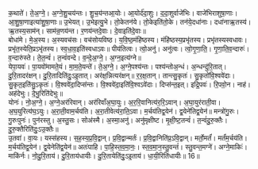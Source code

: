 

  
क॒थाते॑। ते॒अ॒ग्ने॒। अ॒ग्ने॒शु॒चय॑न्तः। शु॒च॒य॑न्तआ॒योः। आ॒योर्द॑दा॒शुः। द॒दा॒शुर्वाजे॑भिः। वाजे॑भिराशुषा॒णाः। आ॒शु॒षा॒णाइत्या॑शु॒षा॒णाः॥ उ॒भेयत्। उ॒भेइत्यु॒भे। तो॒केतन॑ये। तो॒केइति॑तो॒के। तन॑ये॒दधा॑नाः। दधा॑नाऋ॒तस्य॑। ऋ॒तस्य॒साम॑न्। साम॑न्र॒णय॑न्त। र॒णय॑न्तदे॒वाः। दे॒वाइति॑दे॒वाः॥  
बोधा॑मे। मे॒अ॒स्य। अ॒स्यवच॑सः। वच॑सोयविष्ठ। य॒वि॒ष्ठ॒मंहि॑ष्ठस्य। मंहि॑ष्ठस्य॒प्रभृ॑तस्य। प्रभृ॑तस्यस्वधावः। प्रभृ॑त॒स्येति॒प्रऽभृ॑तस्य। स्व॒धा॒व॒इति॑स्वधाऽवः॥ पीय॑तित्वः। त्वो॒अनु॑। अनु॑त्वः। त्वो॒गृ॒णा॒ति॒। गृ॒णा॒ति॒व॒न्दारुः॑। व॒न्दारु॑स्ते। ते॒त॒न्वं॑। त॒न्वं॑वन्दे। व॒न्दे॒अ॒ग्ने॒। अ॒ग्न॒इत्य॑ग्ने॥  
येपा॒यवः॑। पा॒यवो॑मामते॒यं। मा॒म॒ते॒यन्ते॑। ते॒अ॒ग्ने॒। अ॒ग्ने॒पश्य॑न्तः। पश्य॑न्तोअ॒न्धं। अ॒न्धन्दु॑रि॒तात्। दु॒रि॒तादर॑क्षन्। दु॒रि॒तादिति॑दुः॒ऽइ॒तात्। अर॑क्ष॒न्नित्यर॑क्षन्॥ र॒र॒क्ष॒तान्। तान्त्सु॒कृतः॑। सु॒कृतो॑वि॒श्ववे॑दाः। सु॒कृत॒इति॑सु॒ऽकृतः॑। वि॒श्ववे॑दा॒दिप्स॑न्तः। वि॒श्ववे॑दा॒इति॑वि॒श्वऽवे॑दाः। दिप्स॑न्त॒इत्। इद्रि॒पवः॑। रि॒पवो॒न। नाह॑। अह॑देभुः। दे॒भु॒रिति॑देभुः॥  
योनः॑। नो॒अ॒ग्ने॒। अ॒ग्ने॒अर॑रिवान्। अर॑रिवाँअ॒घा॒युः। अ॒र॒रि॒वानित्य॑र॒रि॒ऽवान्। अ॒घा॒युर॑राती॒वा। अ॒घ॒युरित्य॑घ॒ऽयुः। अ॒रा॒ती॒वाम॒र्चय॑ति। अ॒रा॒तीवेत्य॑रा॒ति॒ऽवा। म॒र्चय॑तिद्व॒येन॑। द्व॒येने॑तिद्व॒येन॑॥ मन्त्रो॑गु॒रुः। गु॒रुःपुनः॑। पुन॑रस्तु। अ॒स्तु॒सः। सोअ॑स्मै। अ॒स्मा॒अनु॑। अनु॑मृक्षीष्ट। मृ॒क्षी॒ष्ट॒तन्वं॑। त॒न्वं॑दु॒रु॒क्तैः। दु॒रु॒क्तैरिति॑दुः॒ऽउ॒क्तैः॥  
उ॒तवा॑। वा॒यः। यस्स॑हस्य। स॒ह॒स्य॒प्र॒वि॒द्वान्। प्र॒वि॒द्वान्मर्तः॑। प्र॒वि॒द्वानिति॑प्र॒ऽवि॒द्वान्। मर्तो॒मर्तं॑। मर्तं॑म॒र्चय॑ति। म॒र्चय॑तिद्व॒येन॑। द्व॒येनेति॑द्व॒येन॑॥ अतः॑पाहि। पा॒हि॒स्त॒व॒मा॒नः॒। स्त॒व॒मा॒न॒स्तु॒वन्तं॑। स्तु॒वन्त॒मग्ने॑। अग्ने॒माकिः॑। माकि॑र्नः। नो॒दु॒रि॒ताय॑। दु॒रि॒ताय॑धायीः। दु॒रि॒तायेति॑दुः॒ऽइ॒ताय॑। धा॒यी॒रिति॑धायीः॥ 16॥  
